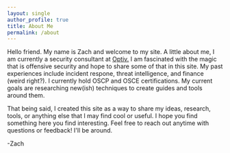 ```yaml
---
layout: single
author_profile: true
title: About Me
permalink: /about
---
```


Hello friend. My name is Zach and welcome to my site. A little about me, I am currently a security consultant at [Optiv.](https://www.optiv.com/) I am fascinated with the magic that is offensive security and hope to share some of that in this site. My past experiences include incident respone, threat intelligence, and finance (weird right?). I currently hold OSCP and OSCE certifications. My current goals are researching new(ish) techniques to create guides and tools around them. 

That being said, I created this site as a way to share my ideas, research, tools, or anything else that I may find cool or useful. I hope you find something here you find interesting. Feel free to reach out anytime with questions or feedback! I'll be around.

-Zach
